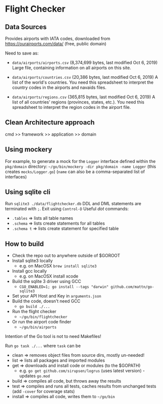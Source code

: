 # Flight Checker

## Data Sources
Provides airports with IATA codes, downloaded from https://ourairports.com/data/ (free, public domain)

Need to save as:
* `data/airports/airports.csv` (8,374,699 bytes, last modified Oct 6, 2019)
Large file, containing information on all airports on this site.

* `data/airports/countries.csv` (20,386 bytes, last modified Oct 6, 2019)
A list of the world's countries. You need this spreadsheet to interpret the country codes in the airports and navaids files.

* `data/airports/regions.csv` (365,815 bytes, last modified Oct 6, 2019)
A list of all countries' regions (provinces, states, etc.). You need this spreadsheet to interpret the region codes in the airport file.


## Clean Architecture approach
cmd >> framework >> application >> domain


## Using mockery
For example, to generate a mock for the `Logger` interface defined within the `pkg/domain` directory:
`~/go/bin/mockery -dir pkg/domain -name Logger`
(this creates `mocks/Logger.go`) 
(`name` can also be a comma-separated list of interfaces)


## Using sqlite cli
Run `sqlite3 ./data/flightchecker.db`
DDL and DML statements are terminated with `;`. 
Exit using `Control-D`
Useful _dot_ commands:
* `.tables` => lists all table names
* `.schema` => lists create statements for all tables
* `.schema t` => lists create statement for specified table


## How to build
* Check the repo out to anywhere outside of $GOROOT
* Install sqlite3 locally
  * e.g. on MacOSX `brew install sqlite3`
* Install gcc locally
  * e.g. on MacOSX install xcode
* Build the sqlite 3 driver using GCC
  * `CGO_ENABLED=1; go install --tags "darwin" github.com/mattn/go-sqlite3`   
* Set your API Host and Key in `arguments.json`
* Build the code, doesn't need GCC
  * `go build ./...`
* Run the flight checker
  * `~/go/bin/flightchecker`
* Or run the airport code finder
  * `~/go/bin/airports`


Intention of the Go tool is not to need Makefiles!

Run `go task ./...` where `task` can be
* clean => removes object files from source dirs, mostly un-needed!
* list => lists all packages and imported modules
* get => downloads and install code or modules (to the $GOPATH)
  * e.g. `go get github.com/sirupsen/logrus` (uses latest version) - updates `go.mod`
* build => compiles all code, but throws away the results
* test => compiles and runs all tests, caches results from unchanged tests (add `-cover` for coverage stats)
* install => compiles all code, writes them to `~/go/bin`
